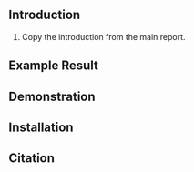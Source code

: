 ## Introduction

1. Copy the introduction from the main report.

## Example Result


## Demonstration

## Installation

## Citation
